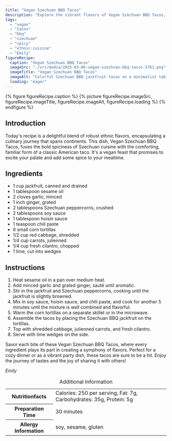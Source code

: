 ```yaml
---
title: "Vegan Szechuan BBQ Tacos"
description: "Explore the vibrant flavors of Vegan Szechuan BBQ Tacos, a perfect fusion of spicy Szechuan and classic tacos, all in a delicious vegan recipe."
tags:
  - "vegan"
  - "tacos"
  - "bbq"
  - "szechuan"
  - "spicy"
  - "ethnic-cuisine"
  - "Emily"
figureRecipe: 
  caption: "Vegan Szechuan BBQ Tacos"
  imageSrc: "./src/media/2025-03-06-vegan-szechuan-bbq-tacos-5761.png"
  imageTitle: "Vegan Szechuan BBQ Tacos"
  imageAlt: "Colorful Szechuan BBQ jackfruit tacos on a minimalist table, highlighted by red cabbage, carrots, cilantro, and lime wedges, with a neutral background."
  loading: "eager"
---
```


{% figure figureRecipe.caption %}
{% picture figureRecipe.imageSrc, figureRecipe.imageTitle, figureRecipe.imageAlt, figureRecipe.loading %}
{% endfigure %}

## Introduction

Today's recipe is a delightful blend of robust ethnic flavors, encapsulating a culinary journey that spans continents. This dish, Vegan Szechuan BBQ Tacos, fuses the bold spiciness of Szechuan cuisine with the comforting, familiar form of a classic American taco. It's a vegan feast that promises to excite your palate and add some spice to your mealtime.

## Ingredients

- 1 cup jackfruit, canned and drained
- 1 tablespoon sesame oil
- 2 cloves garlic, minced
- 1 inch ginger, grated
- 2 tablespoons Szechuan peppercorns, crushed
- 2 tablespoons soy sauce
- 1 tablespoon hoisin sauce
- 1 teaspoon chili paste
- 6 small corn tortillas
- 1/2 cup red cabbage, shredded
- 1/4 cup carrots, julienned
- 1/4 cup fresh cilantro, chopped
- 1 lime, cut into wedges

## Instructions

1. Heat sesame oil in a pan over medium heat.
2. Add minced garlic and grated ginger, sauté until aromatic.
3. Stir in the jackfruit and Szechuan peppercorns, cooking until the jackfruit is slightly browned.
4. Mix in soy sauce, hoisin sauce, and chili paste, and cook for another 5 minutes until the mixture is well combined and flavorful.
5. Warm the corn tortillas on a separate skillet or in the microwave.
6. Assemble the tacos by placing the Szechuan BBQ jackfruit on the tortillas.
7. Top with shredded cabbage, julienned carrots, and fresh cilantro.
8. Serve with lime wedges on the side.

Savor each bite of these Vegan Szechuan BBQ Tacos, where every ingredient plays its part in creating a symphony of flavors. Perfect for a cozy dinner or as a vibrant party dish, these tacos are sure to be a hit. Enjoy the journey of tastes and the joy of sharing it with others!

*Emily*

<table><caption class='sr-only'>Additional Information</caption><tr><th>Nutritionfacts</th><td>Calories: 250 per serving, Fat: 7g, Carbohydrates: 35g, Protein: 5g&nbsp;</td></tr><tr><th>Preparation Time</th><td>30 minutes&nbsp;</td></tr><tr><th>Allergy Information</th><td>soy, sesame, gluten&nbsp;</td></tr></table>

